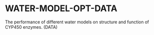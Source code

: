 # WATER-MODEL-OPT-DATA
The performance of different water models on structure and function of CYP450 enzymes. (DATA)
